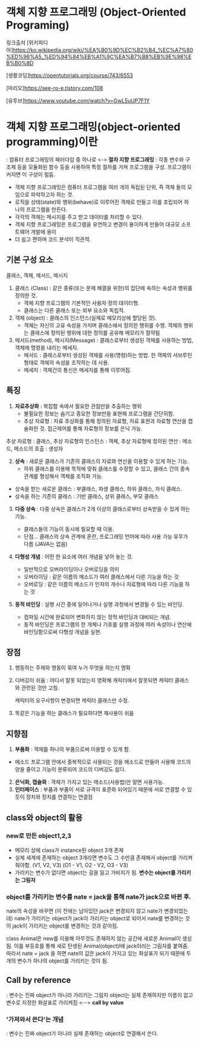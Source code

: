 객체 지향 프로그래밍 (Object-Oriented Programing)
====================================================

링크출처
[위키피디아]https://ko.wikipedia.org/wiki/%EA%B0%9D%EC%B2%B4_%EC%A7%80%ED%96%A5_%ED%94%84%EB%A1%9C%EA%B7%B8%EB%9E%98%EB%B0%8D

[생활코딩]https://opentutorials.org/course/743/6553

[마리오]https://see-ro-e.tistory.com/108

[유투브]https://www.youtube.com/watch?v=GwL5uUP7F1Y


# 객체 지향 프로그래밍(object-oriented programming)이란

: 컴퓨터 프로그래밍의 패러다임 중 하나로
<-> __절차 지향 프로그래밍__ : 각종 변수와 구조체 등을 모듈화된 함수 등을 사용하여 특정 절차를 거쳐 프로그램을 구성. 프로그램이 커지면 이 구성이 힘듬.

- 객체 지향 프로그래밍은 컴퓨터 프로그램을 여러 개의 독립된 단위, 즉 객체 들의 모임으로 파악하고자 하는 것.
- 로직을 상태(state)와 행위(behave)로 이루어진 객체로 만들고 이를 조립되어 하나의 프로그램을 만든다. 
- 각각의 객체는 메시지를 주고 받고 데이터를 처리할 수 있다.
- 객체 지향 프로그래밍은 프로그램을 유연하고 변경이 용이하게 만들어 대규모 소프트웨어 개발에 용이
- 더 쉽고 편하며 코드 분석이 직관적.

## 기본 구성 요소
클래스, 객체, 메서드, 메시지 

1. 클래스 (Class) : 같은 종류(또는 문제 해결을 위한)의 집단에 속하는 속성과 행위를 정의한 것.
    - 객체 지향 프로그램의 기본적인 사용자 정의 데이터형. 
    - 클래스는 다른 클래스 또는 외부 요소와 독립적.
2. 객체 (object) : 클래스의 인스턴스(실제로 메모리상에 할당된 것).
    - 객체는 자신의 고유 속성을 가지며 클래스에서 정의한 행위를 수행. 객체의 행위는 클래스에 정의된 행위에 대한 정의를 공유해 메모리가 절약됨
3. 메서드(method), 메시지(Message) : 클래스로부터 생성된 객체를 사용하는 방법, 객체에 명령을 내리는 메세지. 
    - 메서드 : 클래스로부터 생성된 객체를 사용(명령)하는 방법. 한 객체의 서브루틴 형태로 객체의 속성을 조작하는 데 사용.
    - 메세지 : 객체간의 통신은 메세지를 통해 이루어짐.

## 특징


1. __자료추상화__ : 복잡함 속에서 필요한 관점만을 추출하는 행위
    - 불필요한 정보는 숨기고 중요한 정보만을 표현해 프로그램을 간단히함. 
    - 추상 자료형 : 자료 추상화를 통해 정의된 자료형, 자료 표현과 자료형 연산을 캡슐화한 것. 접근제어를 통해 자료형의 정보를 은닉 가능.

추상 자료형 : 클래스, 추상 자료형의 인스턴스 : 객체, 추상 자료형에 정의된 연산 : 메소드, 메소드의 호출 : 생성자

2. __상속__ : 새로운 클래스가 기존의 클래스의 자료와 연산을 이용할 수 있게 하는 기능. 
    - 하위 클래스를 이용해 목적에 맞춰 클래스를 수정할 수 있고, 클래스 간의 종속 관계를 형성해서 객체를 조직화 가능.

+ 상속을 받는 새로운 클래스 : 부클래스, 파생 클래스, 하위 클래스, 자식 클래스.
+ 상속을 하는 기존의 클래스 :  기반 클래스, 상위 클래스, 부모 클래스

3. __다중 상속__ : 다중 상속은 클래스가 2개 이상의 클래스로부터 상속받을 수 있게 하는 기능. 
    - 클래스들의 기능이 동시에 필요할 때 이용. 
    - 단점... 클래스의 상속 관계에 혼란, 프로그래밍 언어에 따라 사용 가능 유무가 다름 (JAVA는 없음)

4. __다형성 개념__ : 어떤 한 요소에 여러 개념을 넣어 놓는 것. 
    - 일반적으로 오버라이딩이나 오버로딩을 의미
    - 오버라이딩 : 같은 이름의 메소드가 여러 클래스에서 다른 기능을 하는 것
    - 오버로딩 : 같은 이름의 메소드가 인자의 개수나 자료형에 따라 다른 기능을 하는 것

5. __동적 바인딩__ : 실행 시간 중에 일어나거나 실행 과정에서 변경될 수 있는 바인딩. 
    - 컴파일 시간에 완료되어 변화하지 않는 정적 바인딩과 대비되는 개념. 
    - 동적 바인딩은 프로그램의 한 개체나 기호를 실행 과정에 여러 속성이나 연산에 바인딩함으로써 다형성 개념을 실현.

## 장점
1. 행동하는 주체와 행동이 묶여 누가 무엇을 하는지 명확

2. 디버깅이 쉬움
  : 어디서 잘못 되었는지 명확해 캐릭터에서 잘못되면 캐릭터 클래스와 관련된 것만 고침.
  
    캐릭터의 요구사항이 변경되면 캐릭터 클래스만 수정.
    
3. 똑같은 기능을 하는 클래스가 필요하다면 재사용이 쉬움

## 지향점
1. __부품화__ : 객체를 하나의 부품으로써 이용할 수 있게 함.
- 메소드 프로그램 안에서 중복적으로 사용되는 것을 메소드로 만들어 사용해 코드의 양을 줄이고 기능이 분류되어 코드의 디버깅도 쉽다.
2. __은닉화, 캡슐화__ : 객체가 가지고 있는 메소드(사용법)만 알면 사용가능.
3. __인터페이스__ : 부품과 부품이 서로 규격이 표준화 되어있기 때문에 서로 연결할 수 있듯이 장치와 장치를 연결하는 연결점

## class와 object의 활용
### new로 만든 object1,2,3
- 메모리 상에 class가 instance된 object 3개 존재 
- 실제 세계에 존재하는 object 3개라면 변수도 그 수만큼 존재해서 object를 가리켜 줘야함. (V1, V2, V3)
(O1 - V1, O2 - V2, O3 - V3)
- 가리키는 변수가 없다면 object는 길을 잃고 가비지가 됨.
__변수는 object를 가리키는 그림자__

### object를 가리키는 변수를 nate = jack을 통해 nate가 jack으로 바뀐 후.
nate의 속성을 바꾸면 (이 전에는 남아있던 jack은 변경되지 않고 nate가 변경되었는데)  nate가 가리키는 object가 jack이 가리키는 object로 되어서 nate를 변경하는 것이 jack이 가리키는 object를 변경하는 것과 같아짐.

class Animal은 new를 이용해 아무것도 존재하지 않는 공간에 새로운 Animal이 생성됨. 이를 부등호를 통해 새로 탄생된 Animal(object)l에 jack이라는 그림자를 붙여줌.
따라서 nate = jack 을 하면 nate의 값은 jack이 가지고 있는 화살표가 되기 때문에 두개의 변수가 하나의 object를 가리키는 것이 됨.

##   Call by reference
: 변수는 진짜 object가 아니라 가리키는 그림자
object는 실제 존재하지만 이름이 없고 변수로 지정한 화살표로 가리켜짐
<--> __call by value__

### '가져와서 쓴다'는 개념
: 변수는 진짜 object가 아니라 실제 존재하는 object로 연결해서 쓴다.
